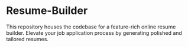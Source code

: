 # Resume-Builder
This repository houses the codebase for a feature-rich online resume builder. Elevate your job application process by generating polished and tailored resumes.
